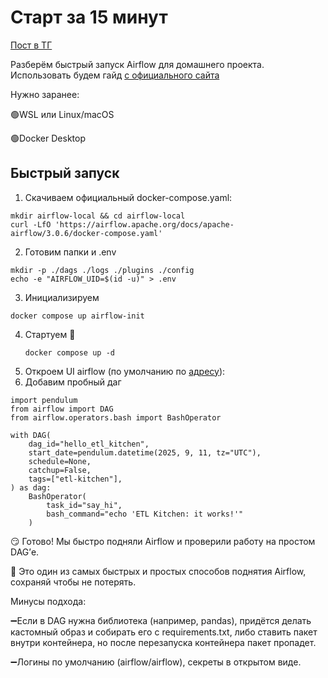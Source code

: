# Старт за 15 минут
[Пост в ТГ ](https://t.me/etl_kitchen/53)


Разберём быстрый запуск Airflow для домашнего проекта. Использовать будем гайд [с официального сайта](https://airflow.apache.org/docs/apache-airflow/stable/howto/docker-compose/index.html)

Нужно заранее:

🟢WSL или Linux/macOS

🟢Docker Desktop
## Быстрый запуск 

1. Скачиваем официальный docker-compose.yaml:
```shell 
mkdir airflow-local && cd airflow-local
curl -LfO 'https://airflow.apache.org/docs/apache-airflow/3.0.6/docker-compose.yaml'
```
2. Готовим папки и .env 
```shell
mkdir -p ./dags ./logs ./plugins ./config
echo -e "AIRFLOW_UID=$(id -u)" > .env
```
3.  Инициализируем 
```shell
docker compose up airflow-init
```
4. Стартуем 🚀
    ```shell
    docker compose up -d
    ```
5. Откроем UI airflow (по умолчанию по [адресу](http://localhost:8080)):  
6. Добавим пробный даг 
```
import pendulum
from airflow import DAG
from airflow.operators.bash import BashOperator

with DAG(
    dag_id="hello_etl_kitchen",
    start_date=pendulum.datetime(2025, 9, 11, tz="UTC"),
    schedule=None,              
    catchup=False,
    tags=["etl-kitchen"],
) as dag:
    BashOperator(
        task_id="say_hi",
        bash_command="echo 'ETL Kitchen: it works!'"
    )

```
😏 Готово! Мы быстро подняли Airflow и проверили работу на простом DAG’е.

💾 Это один из самых быстрых и простых способов поднятия Airflow, сохраняй чтобы не потерять. 

Минусы подхода:

➖Если в DAG нужна библиотека (например, pandas), придётся делать кастомный образ и собирать его с requirements.txt, либо ставить пакет внутри контейнера, но после перезапуска контейнера пакет пропадет. 

➖Логины по умолчанию (airflow/airflow), секреты в открытом виде. 